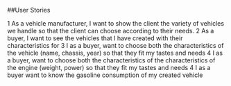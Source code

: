 ##User Stories

1 As a vehicle manufacturer, I want to show the client the variety of vehicles we handle so that the client can choose according to their needs.
2 As a buyer, I want to see the vehicles that I have created with their characteristics for
3 I as a buyer, want to choose both the characteristics of the vehicle (name, chassis, year) so that they fit my tastes and needs
4 I as a buyer, want to choose both the characteristics of the characteristics of the engine (weight, power) so that they fit my tastes and needs 
4 I as a buyer want to know the gasoline consumption of my created vehicle
